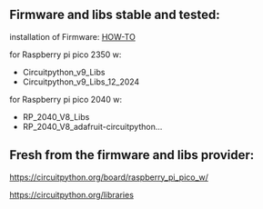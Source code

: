 ## Firmware and libs stable and tested:

installation of Firmware: [HOW-TO](https://learn.adafruit.com/welcome-to-circuitpython/installing-circuitpython)

for Raspberry pi pico 2350 w:

- Circuitpython_v9_Libs
- Circuitpython_v9_Libs_12_2024

for Raspberry pi pico 2040 w:

- RP_2040_V8_Libs
- RP_2040_V8_adafruit-circuitpython...

## Fresh from the firmware and libs provider:

https://circuitpython.org/board/raspberry_pi_pico_w/

https://circuitpython.org/libraries

